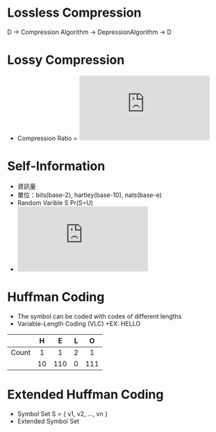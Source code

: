 # Lossless Compression
  D -> Compression Algorithm -> DepressionAlgorithm -> D

# Lossy Compression
  + Compression Ratio = ![EQ](http://www.sciweavers.org/tex2img.php?eq=%5Cfrac%7Bsize%28D%29%7D%7Bsize%28B%29%7D%20&bc=White&fc=Black&im=png&fs=12&ff=cmbright&edit=0)

# Self-Information
  + 資訊量
  + 單位：bits(base-2), hartley(base-10), nats(base-e)
  + Random Varible S Pr(S=U)
  + ![EQ](http://www.sciweavers.org/tex2img.php?eq=%20-log_%7Bn%7DPr%28S%3DU%29%20%20%3D%20log_%7Bn%7D%20%5Cfrac%7B1%7D%7BPr%28S%3DU%29%7D%20&bc=White&fc=Black&im=png&fs=12&ff=cmbright&edit=0)


# Huffman Coding
+ The symbol can be coded with codes of different lengths
+ Variable-Length Coding (VLC)
+EX: HELLO

|       |H	  	|E	  	|L  		|O	  	|
|:-----:|:-----:|:-----:|:-----:|:-----:|
|Count	|1	  	|1	  	|2	  	|1	  	|
|	    	|10		  |110  	|0  		|111  	|

# Extended Huffman Coding
+ Symbol Set S = { v1, v2, ..., vn }
+ Extended Symbol Set
